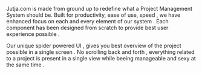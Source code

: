 Jutja.com is made from ground up to redefine what a Project Management System should be. Built for productivity, ease of 
use, speed , we have enhanced focus on each and every element of our system . Each component has been designed from scratch
to provide  best user experience possible .


Our unique spider powered UI , gives you best overview of the project possible in a single screen . No scrolling back and 
forth , everything related to a project is present in a single view while beeing manageable and sexy at the same time .
